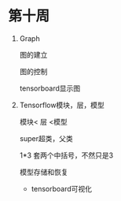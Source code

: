 # 第十周

1. Graph

   图的建立

   图的控制

   tensorboard显示图

2. Tensorflow模块，层，模型

   模块< 层 <模型

   super超类，父类

   1*3 套两个中括号，不然只是3

   模型存储和恢复

   - tensorboard可视化

   